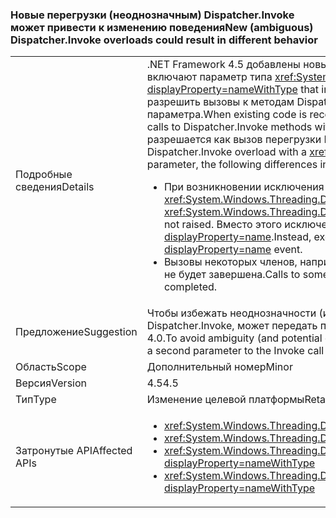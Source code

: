 ### <a name="new-ambiguous-dispatcherinvoke-overloads-could-result-in-different-behavior"></a><span data-ttu-id="315d1-101">Новые перегрузки (неоднозначным) Dispatcher.Invoke может привести к изменению поведения</span><span class="sxs-lookup"><span data-stu-id="315d1-101">New (ambiguous) Dispatcher.Invoke overloads could result in different behavior</span></span>

|   |   |
|---|---|
|<span data-ttu-id="315d1-102">Подробные сведения</span><span class="sxs-lookup"><span data-stu-id="315d1-102">Details</span></span>|<span data-ttu-id="315d1-103">.NET Framework 4.5 добавлены новые перегрузки для <xref:System.Windows.Threading.Dispatcher.Invoke%2A?displayProperty=nameWithType> , включают параметр типа <xref:System.Action>.</span><span class="sxs-lookup"><span data-stu-id="315d1-103">The .NET Framework 4.5 adds new overloads to <xref:System.Windows.Threading.Dispatcher.Invoke%2A?displayProperty=nameWithType> that include a parameter of type <xref:System.Action>.</span></span> <span data-ttu-id="315d1-104">Если существующий код перекомпилируется, компиляторы могут разрешить вызовы к методам Dispatcher.Invoke <xref:System.Delegate> параметра, как вызовы методов Dispatcher.Invoke с <xref:System.Action> параметра.</span><span class="sxs-lookup"><span data-stu-id="315d1-104">When existing code is recompiled, compilers may resolve calls to Dispatcher.Invoke methods that have a <xref:System.Delegate> parameter as calls to Dispatcher.Invoke methods with an <xref:System.Action> parameter.</span></span> <span data-ttu-id="315d1-105">Если вызов перегрузки Dispatcher.Invoke <xref:System.Delegate> параметр разрешается как вызов перегрузки Dispatcher.Invoke <xref:System.Action> параметра, возможны следующие различия в поведении:</span><span class="sxs-lookup"><span data-stu-id="315d1-105">If a call to a Dispatcher.Invoke overload with a  <xref:System.Delegate> parameter is resolved as a call to a Dispatcher.Invoke overload with an <xref:System.Action> parameter, the following differences in behavior may occur:</span></span><ul><li><span data-ttu-id="315d1-106">При возникновении исключения события <xref:System.Windows.Threading.Dispatcher.UnhandledExceptionFilter> и <xref:System.Windows.Threading.Dispatcher.UnhandledException> не вызываются.</span><span class="sxs-lookup"><span data-stu-id="315d1-106">If an exception occurs, the <xref:System.Windows.Threading.Dispatcher.UnhandledExceptionFilter> and <xref:System.Windows.Threading.Dispatcher.UnhandledException> events are not raised.</span></span> <span data-ttu-id="315d1-107">Вместо этого исключения обрабатываются событием <xref:System.Threading.Tasks.TaskScheduler.UnobservedTaskException?displayProperty=name>.</span><span class="sxs-lookup"><span data-stu-id="315d1-107">Instead, exceptions are handled by the <xref:System.Threading.Tasks.TaskScheduler.UnobservedTaskException?displayProperty=name> event.</span></span></li><li><span data-ttu-id="315d1-108">Вызовы некоторых членов, например свойства <xref:System.Windows.Threading.DispatcherOperation.Result>, блокируются до тех пор, пока операция не будет завершена.</span><span class="sxs-lookup"><span data-stu-id="315d1-108">Calls to some members, such as <xref:System.Windows.Threading.DispatcherOperation.Result>, block until the operation has completed.</span></span></li></ul>|
|<span data-ttu-id="315d1-109">Предложение</span><span class="sxs-lookup"><span data-stu-id="315d1-109">Suggestion</span></span>|<span data-ttu-id="315d1-110">Чтобы избежать неоднозначности (и потенциальных различий в обработке исключений и поведениях блокировки), код, вызывающий Dispatcher.Invoke, может передать пустой object[] как второй параметр в вызов Invoke, чтобы гарантировать разрешение перегрузки метода .NET 4.0.</span><span class="sxs-lookup"><span data-stu-id="315d1-110">To avoid ambiguity (and potential differences in exception handling or blocking behaviors), code calling Dispatcher.Invoke can pass an empty object[] as a second parameter to the Invoke call to be sure of resolving to the .NET 4.0 method overload.</span></span>|
|<span data-ttu-id="315d1-111">Область</span><span class="sxs-lookup"><span data-stu-id="315d1-111">Scope</span></span>|<span data-ttu-id="315d1-112">Дополнительный номер</span><span class="sxs-lookup"><span data-stu-id="315d1-112">Minor</span></span>|
|<span data-ttu-id="315d1-113">Версия</span><span class="sxs-lookup"><span data-stu-id="315d1-113">Version</span></span>|<span data-ttu-id="315d1-114">4.5</span><span class="sxs-lookup"><span data-stu-id="315d1-114">4.5</span></span>|
|<span data-ttu-id="315d1-115">Тип</span><span class="sxs-lookup"><span data-stu-id="315d1-115">Type</span></span>|<span data-ttu-id="315d1-116">Изменение целевой платформы</span><span class="sxs-lookup"><span data-stu-id="315d1-116">Retargeting</span></span>|
|<span data-ttu-id="315d1-117">Затронутые API</span><span class="sxs-lookup"><span data-stu-id="315d1-117">Affected APIs</span></span>|<ul><li><xref:System.Windows.Threading.Dispatcher.Invoke(System.Delegate,System.Object[])?displayProperty=nameWithType></li><li><xref:System.Windows.Threading.Dispatcher.Invoke(System.Delegate,System.TimeSpan,System.Object[])?displayProperty=nameWithType></li><li><xref:System.Windows.Threading.Dispatcher.Invoke(System.Delegate,System.TimeSpan,System.Windows.Threading.DispatcherPriority,System.Object[])?displayProperty=nameWithType></li><li><xref:System.Windows.Threading.Dispatcher.Invoke(System.Delegate,System.Windows.Threading.DispatcherPriority,System.Object[])?displayProperty=nameWithType></li></ul>|

